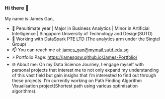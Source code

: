 ### Hi there 👋

My name is James Gan,

- 📖 Penultimate year | Major in Business Analytics | Minor in Artificial Intelligence | Singapore University of Technology and Design(SUTD)
- 🔭 Working with DataSpark PTE LTD (The analytics arm under the Singtel Group)
- 📫 You can reach me at: james_gan@mymail.sutd.edu.sg
- ⚡ Portfolio Page: https://jamesgsw.github.io/James-Portfolio/
- 🌐 About me: On my Data Science Journey, I engage myself with personal projects that interest me to not only expand my understanding of this vast field but gain insighs that I'm interested to find out through these projects. I'm currently working on Path Finding Algorithm Visualisation project(Shortest path using various optimisation algorithms).

<!--
- 🌱 I’m currently learning ...
- 👯 I’m looking to collaborate on ...
- 🤔 I’m looking for help with ...
- 💬 Ask me about ...
-->
